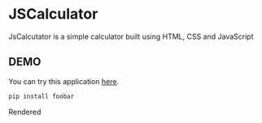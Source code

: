 
# JSCalculator

JsCalcutator is a simple calculator built using HTML, CSS and JavaScript


## DEMO

You can try this application [here](https://pip.pypa.io/en/stable/).

```bash
pip install foobar
```

Rendered
